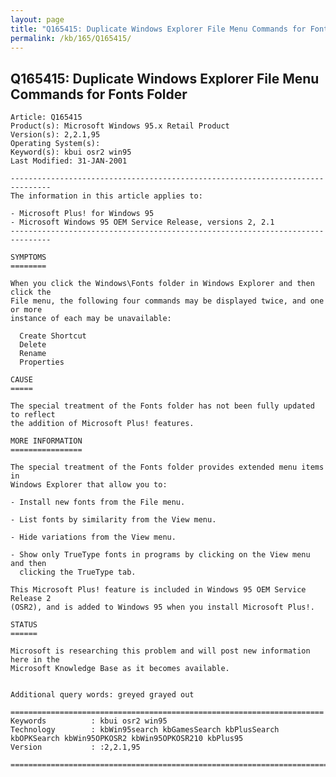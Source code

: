 ```yaml
---
layout: page
title: "Q165415: Duplicate Windows Explorer File Menu Commands for Fonts Folder"
permalink: /kb/165/Q165415/
---
```


## Q165415: Duplicate Windows Explorer File Menu Commands for Fonts Folder

	Article: Q165415
	Product(s): Microsoft Windows 95.x Retail Product
	Version(s): 2,2.1,95
	Operating System(s): 
	Keyword(s): kbui osr2 win95
	Last Modified: 31-JAN-2001
	
	-------------------------------------------------------------------------------
	The information in this article applies to:
	
	- Microsoft Plus! for Windows 95 
	- Microsoft Windows 95 OEM Service Release, versions 2, 2.1 
	-------------------------------------------------------------------------------
	
	SYMPTOMS
	========
	
	When you click the Windows\Fonts folder in Windows Explorer and then click the
	File menu, the following four commands may be displayed twice, and one or more
	instance of each may be unavailable:
	
	  Create Shortcut
	  Delete
	  Rename
	  Properties
	
	CAUSE
	=====
	
	The special treatment of the Fonts folder has not been fully updated to reflect
	the addition of Microsoft Plus! features.
	
	MORE INFORMATION
	================
	
	The special treatment of the Fonts folder provides extended menu items in
	Windows Explorer that allow you to:
	
	- Install new fonts from the File menu.
	
	- List fonts by similarity from the View menu.
	
	- Hide variations from the View menu.
	
	- Show only TrueType fonts in programs by clicking on the View menu and then
	  clicking the TrueType tab.
	
	This Microsoft Plus! feature is included in Windows 95 OEM Service Release 2
	(OSR2), and is added to Windows 95 when you install Microsoft Plus!.
	
	STATUS
	======
	
	Microsoft is researching this problem and will post new information here in the
	Microsoft Knowledge Base as it becomes available.
	
	
	Additional query words: greyed grayed out
	
	======================================================================
	Keywords          : kbui osr2 win95 
	Technology        : kbWin95search kbGamesSearch kbPlusSearch kbOPKSearch kbWin95OPKOSR2 kbWin95OPKOSR210 kbPlus95
	Version           : :2,2.1,95
	
	=============================================================================
	
